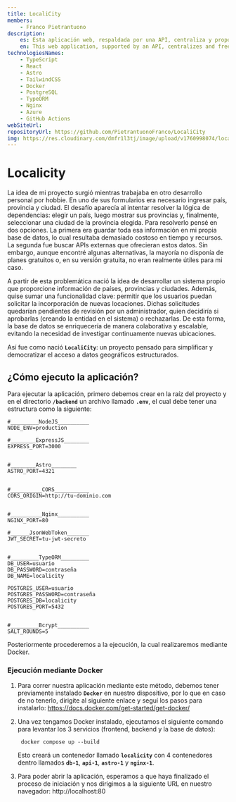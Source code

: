 ```yaml
---
title: LocaliCity
members:
    - Franco Pietrantuono
description:
    es: Esta aplicación web, respaldada por una API, centraliza y proporciona gratuitamente datos de países, provincias y ciudades. Su objetivo es solucionar la necesidad de esta información para formularios, ofreciendo además un sistema colaborativo donde los usuarios pueden solicitar nuevas localidades.
    en: This web application, supported by an API, centralizes and freely provides data on countries, states, and cities. It solves the common need for this hierarchical information in forms, while also featuring a collaborative system where users can request new locations.
technologiesNames:
    - TypeScript
    - React
    - Astro
    - TailwindCSS
    - Docker
    - PostgreSQL
    - TypeORM
    - Nginx
    - Azure
    - GitHub Actions
webSiteUrl:
repositoryUrl: https://github.com/PietrantuonoFranco/LocaliCity
img: https://res.cloudinary.com/dmfr1l3tj/image/upload/v1760998074/localicity_pulimz.webp
---
```


# Localicity

La idea de mi proyecto surgió mientras trabajaba en otro desarrollo personal por hobbie. En uno de sus formularios era necesario ingresar país, provincia y ciudad. El desafío aparecía al intentar resolver la lógica de dependencias: elegir un país, luego mostrar sus provincias y, finalmente, seleccionar una ciudad de la provincia elegida.
Para resolverlo pensé en dos opciones. La primera era guardar toda esa información en mi propia base de datos, lo cual resultaba demasiado costoso en tiempo y recursos. La segunda fue buscar APIs externas que ofrecieran estos datos. Sin embargo, aunque encontré algunas alternativas, la mayoría no disponía de planes gratuitos o, en su versión gratuita, no eran realmente útiles para mi caso.

A partir de esta problemática nació la idea de desarrollar un sistema propio que proporcione información de países, provincias y ciudades. Además, quise sumar una funcionalidad clave: permitir que los usuarios puedan solicitar la incorporación de nuevas locaciones. Dichas solicitudes quedarían pendientes de revisión por un administrador, quien decidiría si aprobarlas (creando la entidad en el sistema) o rechazarlas. De esta forma, la base de datos se enriquecería de manera colaborativa y escalable, evitando la necesidad de investigar continuamente nuevas ubicaciones.

Así fue como nació **`LocaliCity`**: un proyecto pensado para simplificar y democratizar el acceso a datos geográficos estructurados.

## ¿Cómo ejecuto la aplicación?
Para ejecutar la aplicación, primero debemos crear en la raíz del proyecto y en el directorio **`/backend`** un archivo llamado **`.env`**, el cual debe tener una estructura como la siguiente:

```env
#_________NodeJS__________
NODE_ENV=production

#________ExpressJS________
EXPRESS_PORT=3000


#________Astro________
ASTRO_PORT=4321


#__________CORS___________
CORS_ORIGIN=http://tu-dominio.com


#__________Nginx__________
NGINX_PORT=80

#______JsonWebToken_______
JWT_SECRET=tu-jwt-secreto


#_________TypeORM_________
DB_USER=usuario
DB_PASSWORD=contraseña
DB_NAME=localicity

POSTGRES_USER=usuario
POSTGRES_PASSWORD=contraseña
POSTGRES_DB=localicity
POSTGRES_PORT=5432


#_________Bcrypt__________
SALT_ROUNDS=5
```

Posteriormente procederemos a la ejecución, la cual realizaremos mediante Docker.

### Ejecución mediante Docker
1. Para correr nuestra aplicación mediante este método, debemos tener previamente instalado **`Docker`** en nuestro dispositivo, por lo que en caso de no tenerlo, dirigite al siguiente enlace y seguí los pasos para instalarlo: https://docs.docker.com/get-started/get-docker/

2. Una vez tengamos Docker instalado, ejecutamos el siguiente comando para levantar los 3 servicios (frontend, backend y la base de datos):

		docker compose up --build

	Esto creará un contenedor llamado **`localicity`** con 4 contenedores dentro llamados **`db-1`**, **`api-1`**, **`astro-1`** y **`nginx-1`**.

3. Para poder abrir la aplicación, esperamos a que haya finalizado el proceso de iniciación y nos dirigimos a la siguiente URL en nuestro navegador: http://localhost:80
